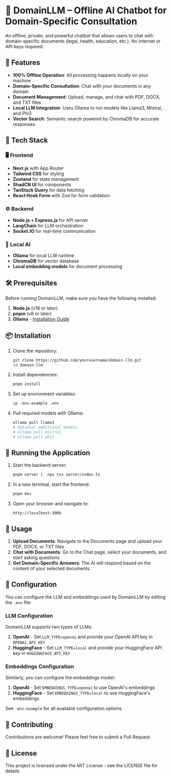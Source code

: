 # 🧠 DomainLLM – Offline AI Chatbot for Domain-Specific Consultation

An offline, private, and powerful chatbot that allows users to chat with domain-specific documents (legal, health, education, etc.). No internet or API keys required.

## 🚀 Features

- **100% Offline Operation**: All processing happens locally on your machine
- **Domain-Specific Consultation**: Chat with your documents in any domain
- **Document Management**: Upload, manage, and chat with PDF, DOCX, and TXT files
- **Local LLM Integration**: Uses Ollama to run models like Llama3, Mistral, and Phi3
- **Vector Search**: Semantic search powered by ChromaDB for accurate responses

## 🧰 Tech Stack

### 🖥️ Frontend
- **Next.js** with App Router
- **Tailwind CSS** for styling
- **Zustand** for state management
- **ShadCN UI** for components
- **TanStack Query** for data fetching
- **React Hook Form** with Zod for form validation

### ⚙️ Backend
- **Node.js + Express.js** for API server
- **LangChain** for LLM orchestration
- **Socket.IO** for real-time communication

### 🧠 Local AI
- **Ollama** for local LLM runtime
- **ChromaDB** for vector database
- **Local embedding models** for document processing

## 🛠️ Prerequisites

Before running DomainLLM, make sure you have the following installed:

1. **Node.js** (v18 or later)
2. **pnpm** (v8 or later)
3. **Ollama** - [Installation Guide](https://ollama.ai/download)

## 📦 Installation

1. Clone the repository:
   ```bash
   git clone https://github.com/yourusername/domain-llm.git
   cd domain-llm
   ```

2. Install dependencies:
   ```bash
   pnpm install
   ```

3. Set up environment variables:
   ```bash
   cp .env.example .env
   ```

4. Pull required models with Ollama:
   ```bash
   ollama pull llama3
   # Optional additional models
   # ollama pull mistral
   # ollama pull phi3
   ```

## 🚀 Running the Application

1. Start the backend server:
   ```bash
   pnpm server |  npx tsx server/index.ts
   ```

2. In a new terminal, start the frontend:
   ```bash
   pnpm dev
   ```

3. Open your browser and navigate to:
   ```
   http://localhost:3000
   ```

## 📄 Usage

1. **Upload Documents**: Navigate to the Documents page and upload your PDF, DOCX, or TXT files
2. **Chat with Documents**: Go to the Chat page, select your documents, and start asking questions
3. **Get Domain-Specific Answers**: The AI will respond based on the content of your selected documents

## 🔧 Configuration

You can configure the LLM and embeddings used by DomainLLM by editing the `.env` file:

### LLM Configuration

DomainLLM supports two types of LLMs:

1. **OpenAI** - Set `LLM_TYPE=openai` and provide your OpenAI API key in `OPENAI_API_KEY`
2. **HuggingFace** - Set `LLM_TYPE=local` and provide your HuggingFace API key in `HUGGINGFACE_API_KEY`

### Embeddings Configuration

Similarly, you can configure the embeddings model:

1. **OpenAI** - Set `EMBEDDINGS_TYPE=openai` to use OpenAI's embeddings
2. **HuggingFace** - Set `EMBEDDINGS_TYPE=local` to use HuggingFace's embeddings

See `.env.example` for all available configuration options.

## 🤝 Contributing

Contributions are welcome! Please feel free to submit a Pull Request.

## 📝 License

This project is licensed under the MIT License - see the LICENSE file for details.
